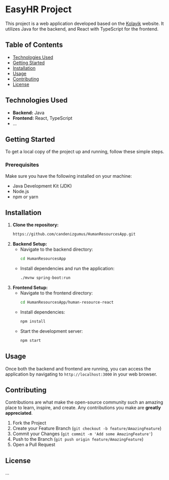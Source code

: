# EasyHR Project

This project is a web application developed based on the [Kolayik](https://kolayik.com/) website. It utilizes Java for the backend, and React with TypeScript for the frontend.

## Table of Contents
- [Technologies Used](#technologies-used)
- [Getting Started](#getting-started)
- [Installation](#installation)
- [Usage](#usage)
- [Contributing](#contributing)
- [License](#license)

## Technologies Used
- **Backend:** Java
- **Frontend:** React, TypeScript
- ...

## Getting Started
To get a local copy of the project up and running, follow these simple steps.

### Prerequisites
Make sure you have the following installed on your machine:
- Java Development Kit (JDK)
- Node.js
- npm or yarn

## Installation

1. **Clone the repository:**
    ```sh
    https://github.com/candenizgumus/HumanResourcesApp.git
    ```
2. **Backend Setup:**
    - Navigate to the backend directory:
        ```sh
        cd HumanResourcesApp
        ```
    - Install dependencies and run the application:
        ```sh
        ./mvnw spring-boot:run
        ```
3. **Frontend Setup:**
    - Navigate to the frontend directory:
        ```sh
        cd HumanResourcesApp/human-resource-react
        ```
    - Install dependencies:
        ```sh
        npm install
        ```
    - Start the development server:
        ```sh
        npm start
        ```

## Usage
Once both the backend and frontend are running, you can access the application by navigating to `http://localhost:3000` in your web browser.

## Contributing
Contributions are what make the open-source community such an amazing place to learn, inspire, and create. Any contributions you make are **greatly appreciated**.

1. Fork the Project
2. Create your Feature Branch (`git checkout -b feature/AmazingFeature`)
3. Commit your Changes (`git commit -m 'Add some AmazingFeature'`)
4. Push to the Branch (`git push origin feature/AmazingFeature`)
5. Open a Pull Request

## License
...
